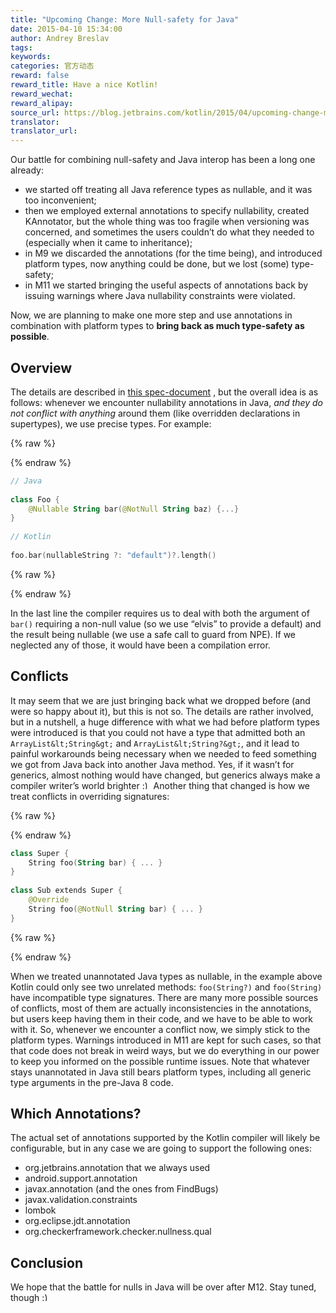 ```yaml
---
title: "Upcoming Change: More Null-safety for Java"
date: 2015-04-10 15:34:00
author: Andrey Breslav
tags:
keywords:
categories: 官方动态
reward: false
reward_title: Have a nice Kotlin!
reward_wechat:
reward_alipay:
source_url: https://blog.jetbrains.com/kotlin/2015/04/upcoming-change-more-null-safety-for-java/
translator:
translator_url:
---
```


Our battle for combining null-safety and Java interop has been a long one already:

* we started off treating all Java reference types as nullable, and it was too inconvenient;
* then we employed external annotations to specify nullability, created KAnnotator, but the whole thing was too fragile when versioning was concerned, and sometimes the users couldn’t do what they needed to (especially when it came to inheritance);
* in M9 we discarded the annotations (for the time being), and introduced platform types, now anything could be done, but we lost (some) type-safety;
* in M11 we started bringing the useful aspects of annotations back by issuing warnings where Java nullability constraints were violated.

Now, we are planning to make one more step and use annotations in combination with platform types to **bring back as much type-safety as possible**.<span id="more-2090"></span>
## Overview

The details are described in [this spec-document](https://github.com/JetBrains/kotlin/blob/types-from-annotations/spec-docs/flexible-java-types.md#enhancing-signatures-with-annotated-declarations) , but the overall idea is as follows: whenever we encounter nullability annotations in Java, *and they do not conflict with anything* around them (like overridden declarations in supertypes), we use precise types. For example:

{% raw %}
<p></p>
{% endraw %}

```kotlin
// Java
 
class Foo {
    @Nullable String bar(@NotNull String baz) {...}
}
 
// Kotlin
 
foo.bar(nullableString ?: "default")?.length()
```

{% raw %}
<p></p>
{% endraw %}

In the last line the compiler requires us to deal with both the argument of `bar()` requiring a non-null value (so we use “elvis” to provide a default) and the result being nullable (we use a safe call to guard from NPE). If we neglected any of those, it would have been a compilation error.
## Conflicts

It may seem that we are just bringing back what we dropped before (and were so happy about it), but this is not so. The details are rather involved, but in a nutshell, a huge difference with what we had before platform types were introduced is that you could not have a type that admitted both an `ArrayList&lt;String&gt;` and `ArrayList&lt;String?&gt;`, and it lead to painful workarounds being necessary when we needed to feed something we got from Java back into another Java method. Yes, if it wasn’t for generics, almost nothing would have changed, but generics always make a compiler writer’s world brighter <img alt=":)" class="wp-smiley" data-recalc-dims="1" src="https://i2.wp.com/blog.jetbrains.com/kotlin/wp-includes/images/smilies/simple-smile.png?w=640&amp;ssl=1" style="height: 1em; max-height: 1em;"/>
Another thing that changed is how we treat conflicts in overriding signatures:

{% raw %}
<p></p>
{% endraw %}

```kotlin
class Super {
    String foo(String bar) { ... }
}
 
class Sub extends Super {
    @Override
    String foo(@NotNull String bar) { ... }
}
```

{% raw %}
<p></p>
{% endraw %}

When we treated unannotated Java types as nullable, in the example above Kotlin could only see two unrelated methods: `foo(String?)` and `foo(String)` have incompatible type signatures.
There are many more possible sources of conflicts, most of them are actually inconsistencies in the annotations, but users keep having them in their code, and we have to be able to work with it. So, whenever we encounter a conflict now, we simply stick to the platform types. Warnings introduced in M11 are kept for such cases, so that that code does not break in weird ways, but we do everything in our power to keep you informed on the possible runtime issues.
Note that whatever stays unannotated in Java still bears platform types, including all generic type arguments in the pre-Java 8 code.
## Which Annotations?

The actual set of annotations supported by the Kotlin compiler will likely be configurable, but in any case we are going to support the following ones:

* org.jetbrains.annotation that we always used
* android.support.annotation
* javax.annotation (and the ones from FindBugs)
* javax.validation.constraints
* lombok
* org.eclipse.jdt.annotation
* org.checkerframework.checker.nullness.qual

## Conclusion

We hope that the battle for nulls in Java will be over after M12. Stay tuned, though <img alt=":)" class="wp-smiley" data-recalc-dims="1" src="https://i2.wp.com/blog.jetbrains.com/kotlin/wp-includes/images/smilies/simple-smile.png?w=640&amp;ssl=1" style="height: 1em; max-height: 1em;"/>
